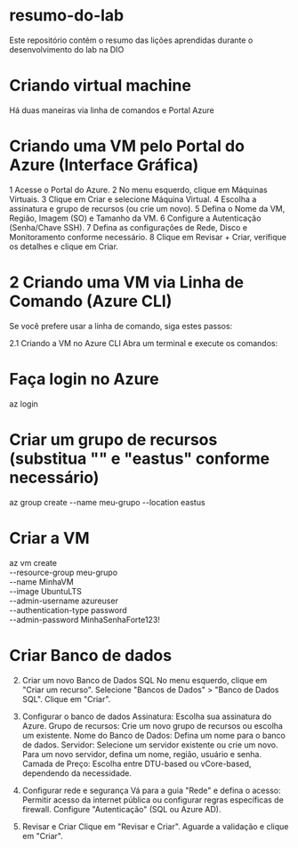 # resumo-do-lab
Este repositório contém o resumo das lições aprendidas durante o desenvolvimento do lab na DIO

# Criando virtual machine
Há duas maneiras via linha de comandos e Portal Azure 
# Criando uma VM pelo Portal do Azure (Interface Gráfica)
1 Acesse o Portal do Azure.
2 No menu esquerdo, clique em Máquinas Virtuais.
3 Clique em Criar e selecione Máquina Virtual.
4 Escolha a assinatura e grupo de recursos (ou crie um novo).
5 Defina o Nome da VM, Região, Imagem (SO) e Tamanho da VM.
6 Configure a Autenticação (Senha/Chave SSH).
7 Defina as configurações de Rede, Disco e Monitoramento conforme necessário.
8 Clique em Revisar + Criar, verifique os detalhes e clique em Criar.

# 2 Criando uma VM via Linha de Comando (Azure CLI)
Se você prefere usar a linha de comando, siga estes passos:

2.1 Criando a VM no Azure CLI
Abra um terminal e execute os comandos:

# Faça login no Azure
az login  

# Criar um grupo de recursos (substitua "<meu-grupo>" e "eastus" conforme necessário)
az group create --name meu-grupo --location eastus  

# Criar a VM
az vm create \
  --resource-group meu-grupo \
  --name MinhaVM \
  --image UbuntuLTS \
  --admin-username azureuser \
  --authentication-type password \
  --admin-password MinhaSenhaForte123!  

  # Criar Banco de dados 
2. Criar um novo Banco de Dados SQL
No menu esquerdo, clique em "Criar um recurso".
Selecione "Bancos de Dados" > "Banco de Dados SQL".
Clique em "Criar".

3. Configurar o banco de dados
Assinatura: Escolha sua assinatura do Azure.
Grupo de recursos: Crie um novo grupo de recursos ou escolha um existente.
Nome do Banco de Dados: Defina um nome para o banco de dados.
Servidor:
Selecione um servidor existente ou crie um novo.
Para um novo servidor, defina um nome, região, usuário e senha.
Camada de Preço: Escolha entre DTU-based ou vCore-based, dependendo da necessidade.

4. Configurar rede e segurança
Vá para a guia "Rede" e defina o acesso:
Permitir acesso da internet pública ou configurar regras específicas de firewall.
Configure "Autenticação" (SQL ou Azure AD).

5. Revisar e Criar
Clique em "Revisar e Criar".
Aguarde a validação e clique em "Criar".
